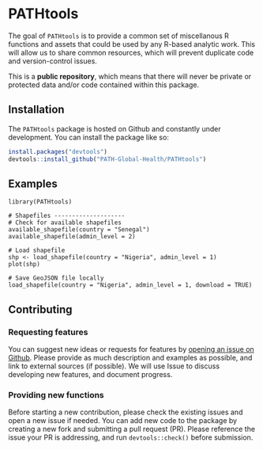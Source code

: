 # PATHtools

<!-- badges: start -->

<!-- badges: end -->

The goal of `PATHtools` is to provide a common set of miscellanous R functions and assets that could be used by any R-based analytic work. This will allow us to share common resources, which will prevent duplicate code and version-control issues.

This is a **public repository**, which means that there will never be private or protected data and/or code contained within this package.

## Installation

The `PATHtools` package is hosted on Github and constantly under development. You can install the package like so:

``` r
install.packages("devtools")
devtools::install_github("PATH-Global-Health/PATHtools")
```

## Examples

```{r}
library(PATHtools)

# Shapefiles --------------------
# Check for available shapefiles
available_shapefile(country = "Senegal")
available_shapefile(admin_level = 2)

# Load shapefile
shp <- load_shapefile(country = "Nigeria", admin_level = 1)
plot(shp)

# Save GeoJSON file locally
load_shapefile(country = "Nigeria", admin_level = 1, download = TRUE)
```

## Contributing

### Requesting features

You can suggest new ideas or requests for features by [opening an issue on Github](https://github.com/PATH-Global-Health/PATHtools/issues). Please provide as much description and examples as possible, and link to external sources (if possible). We will use Issue to discuss developing new features, and document progress.

### Providing new functions

Before starting a new contribution, please check the existing issues and open a new issue if needed. You can add new code to the package by creating a new fork and submitting a pull request (PR). Please reference the issue your PR is addressing, and run `devtools::check()` before submission.
